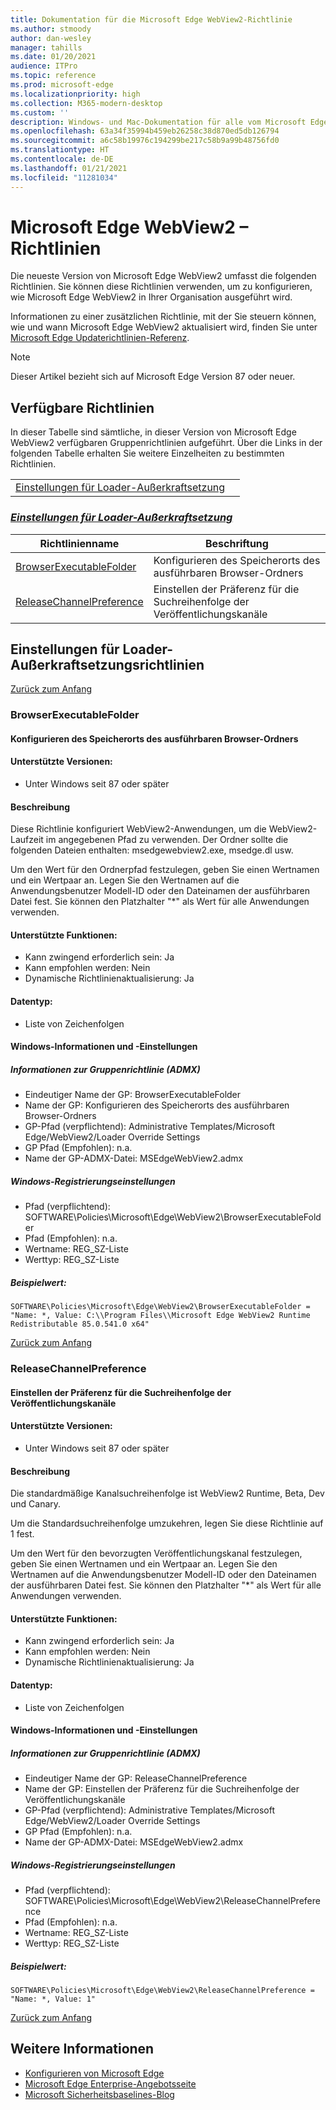 ```yaml
---
title: Dokumentation für die Microsoft Edge WebView2-Richtlinie
ms.author: stmoody
author: dan-wesley
manager: tahills
ms.date: 01/20/2021
audience: ITPro
ms.topic: reference
ms.prod: microsoft-edge
ms.localizationpriority: high
ms.collection: M365-modern-desktop
ms.custom: ''
description: Windows- und Mac-Dokumentation für alle vom Microsoft Edge Browser unterstützten Richtlinien
ms.openlocfilehash: 63a34f35994b459eb26258c38d870ed5db126794
ms.sourcegitcommit: a6c58b19976c194299be217c58b9a99b48756fd0
ms.translationtype: HT
ms.contentlocale: de-DE
ms.lasthandoff: 01/21/2021
ms.locfileid: "11281034"
---
```

# Microsoft Edge WebView2 –⁠ Richtlinien

Die neueste Version von Microsoft Edge WebView2 umfasst die folgenden Richtlinien. Sie können diese Richtlinien verwenden, um zu konfigurieren, wie Microsoft Edge WebView2 in Ihrer Organisation ausgeführt wird.

Informationen zu einer zusätzlichen Richtlinie, mit der Sie steuern können, wie und wann Microsoft Edge WebView2 aktualisiert wird, finden Sie unter [Microsoft Edge Updaterichtlinien-Referenz](microsoft-edge-update-policies.md).


> [!NOTE]
> Dieser Artikel bezieht sich auf Microsoft Edge Version 87 oder neuer.

## Verfügbare Richtlinien

In dieser Tabelle sind sämtliche, in dieser Version von Microsoft Edge WebView2 verfügbaren Gruppenrichtlinien aufgeführt. Über die Links in der folgenden Tabelle erhalten Sie weitere Einzelheiten zu bestimmten Richtlinien.

|||
|-|-|
|[Einstellungen für Loader-Außerkraftsetzung](#loader-override-settings)|

### [*Einstellungen für Loader-Außerkraftsetzung*](#loader-override-settings-policies)

|Richtlinienname|Beschriftung|
|-|-|
|[BrowserExecutableFolder](#browserexecutablefolder)|Konfigurieren des Speicherorts des ausführbaren Browser-Ordners|
|[ReleaseChannelPreference](#releasechannelpreference)|Einstellen der Präferenz für die Suchreihenfolge der Veröffentlichungskanäle|




  ## Einstellungen für Loader-Außerkraftsetzungsrichtlinien

  [Zurück zum Anfang](#microsoft-edge-webview2---policies)

  ### BrowserExecutableFolder

  #### Konfigurieren des Speicherorts des ausführbaren Browser-Ordners

  
  
  #### Unterstützte Versionen:

  - Unter Windows seit 87 oder später

  #### Beschreibung

  Diese Richtlinie konfiguriert WebView2-Anwendungen, um die WebView2-Laufzeit im angegebenen Pfad zu verwenden. Der Ordner sollte die folgenden Dateien enthalten: msedgewebview2.exe, msedge.dl usw.

Um den Wert für den Ordnerpfad festzulegen, geben Sie einen Wertnamen und ein Wertpaar an. Legen Sie den Wertnamen auf die Anwendungsbenutzer Modell-ID oder den Dateinamen der ausführbaren Datei fest. Sie können den Platzhalter "*" als Wert für alle Anwendungen verwenden.

  #### Unterstützte Funktionen:

  - Kann zwingend erforderlich sein: Ja
  - Kann empfohlen werden: Nein
  - Dynamische Richtlinienaktualisierung: Ja

  #### Datentyp:

  - Liste von Zeichenfolgen

  #### Windows-Informationen und -Einstellungen

  ##### Informationen zur Gruppenrichtlinie (ADMX)

  - Eindeutiger Name der GP: BrowserExecutableFolder
  - Name der GP: Konfigurieren des Speicherorts des ausführbaren Browser-Ordners
  - GP-Pfad (verpflichtend): Administrative Templates/Microsoft Edge/WebView2/Loader Override Settings
  - GP Pfad (Empfohlen): n.a.
  - Name der GP-ADMX-Datei: MSEdgeWebView2.admx

  ##### Windows-Registrierungseinstellungen

  - Pfad (verpflichtend): SOFTWARE\Policies\Microsoft\Edge\WebView2\BrowserExecutableFolder
  - Pfad (Empfohlen): n.a.
  - Wertname: REG_SZ-Liste
  - Werttyp: REG_SZ-Liste

  ##### Beispielwert:

```
SOFTWARE\Policies\Microsoft\Edge\WebView2\BrowserExecutableFolder = "Name: *, Value: C:\\Program Files\\Microsoft Edge WebView2 Runtime Redistributable 85.0.541.0 x64"

```

  

  [Zurück zum Anfang](#microsoft-edge-webview2---policies)

  ### ReleaseChannelPreference

  #### Einstellen der Präferenz für die Suchreihenfolge der Veröffentlichungskanäle

  
  
  #### Unterstützte Versionen:

  - Unter Windows seit 87 oder später

  #### Beschreibung

  Die standardmäßige Kanalsuchreihenfolge ist WebView2 Runtime, Beta, Dev und Canary.

Um die Standardsuchreihenfolge umzukehren, legen Sie diese Richtlinie auf 1 fest.

Um den Wert für den bevorzugten Veröffentlichungskanal festzulegen, geben Sie einen Wertnamen und ein Wertpaar an. Legen Sie den Wertnamen auf die Anwendungsbenutzer Modell-ID oder den Dateinamen der ausführbaren Datei fest. Sie können den Platzhalter "*" als Wert für alle Anwendungen verwenden.

  #### Unterstützte Funktionen:

  - Kann zwingend erforderlich sein: Ja
  - Kann empfohlen werden: Nein
  - Dynamische Richtlinienaktualisierung: Ja

  #### Datentyp:

  - Liste von Zeichenfolgen

  #### Windows-Informationen und -Einstellungen

  ##### Informationen zur Gruppenrichtlinie (ADMX)

  - Eindeutiger Name der GP: ReleaseChannelPreference
  - Name der GP: Einstellen der Präferenz für die Suchreihenfolge der Veröffentlichungskanäle
  - GP-Pfad (verpflichtend): Administrative Templates/Microsoft Edge/WebView2/Loader Override Settings
  - GP Pfad (Empfohlen): n.a.
  - Name der GP-ADMX-Datei: MSEdgeWebView2.admx

  ##### Windows-Registrierungseinstellungen

  - Pfad (verpflichtend): SOFTWARE\Policies\Microsoft\Edge\WebView2\ReleaseChannelPreference
  - Pfad (Empfohlen): n.a.
  - Wertname: REG_SZ-Liste
  - Werttyp: REG_SZ-Liste

  ##### Beispielwert:

```
SOFTWARE\Policies\Microsoft\Edge\WebView2\ReleaseChannelPreference = "Name: *, Value: 1"

```

  

  [Zurück zum Anfang](#microsoft-edge-webview2---policies)


## Weitere Informationen

- [Konfigurieren von Microsoft Edge](configure-microsoft-edge.md)
- [Microsoft Edge Enterprise-Angebotsseite](https://aka.ms/EdgeEnterprise)
- [Microsoft Sicherheitsbaselines-Blog](https://techcommunity.microsoft.com/t5/microsoft-security-baselines/bg-p/Microsoft-Security-Baselines)